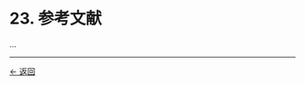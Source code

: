# 23. 参考文献

...

---
<div class="navigation-links">
<a href="../22_变更日志/" class="nav-link prev-link">← 返回</a>
</div>
